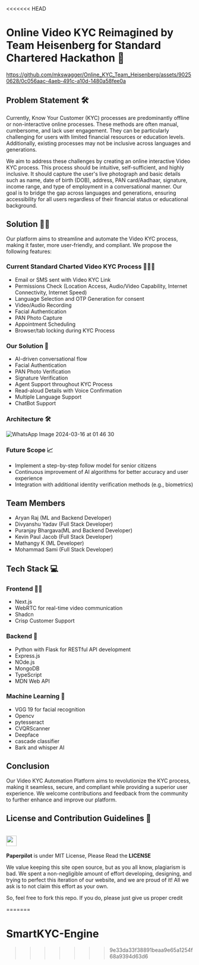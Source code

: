 <<<<<<< HEAD
# Online Video KYC Reimagined by Team Heisenberg for Standard Chartered Hackathon 🦅


https://github.com/mkswagger/Online_KYC_Team_Heisenberg/assets/90250628/0c056aac-4aeb-491c-a10d-1480a58fee0a







## Problem Statement 🛠️

Currently, Know Your Customer (KYC) processes are predominantly offline or non-interactive online processes. These methods are often manual, cumbersome, and lack user engagement. They can be particularly challenging for users with limited financial resources or education levels. Additionally, existing processes may not be inclusive across languages and generations.

We aim to address these challenges by creating an online interactive Video KYC process. This process should be intuitive, self-sufficient, and highly inclusive. It should capture the user's live photograph and basic details such as name, date of birth (DOB), address, PAN card/Aadhaar, signature, income range, and type of employment in a conversational manner. Our goal is to bridge the gap across languages and generations, ensuring accessibility for all users regardless of their financial status or educational background.


## Solution 💪🏽

Our platform aims to streamline and automate the Video KYC process, making it faster, more user-friendly, and compliant. We propose the following features:

### Current Standard Charted Video KYC Process 👩🏻‍💻

- Email or SMS sent with Video KYC Link
- Permissions Check (Location Access, Audio/Video Capability, Internet Connectivity, Internet Speed)
- Language Selection and OTP Generation for consent
- Video/Audio Recording
- Facial Authentication
- PAN Photo Capture
- Appointment Scheduling
- Browser/tab locking during KYC Process

### Our Solution 📝

- AI-driven conversational flow
- Facial Authentication
- PAN Photo Verification
- Signature Verification 
- Agent Support throughout KYC Process
- Read-aloud Details with Voice Confirmation
- Multiple Language Support
- ChatBot Support


### Architecture 🛠️

![WhatsApp Image 2024-03-16 at 01 46 30](https://github.com/mkswagger/Online_KYC_Team_Heisenberg/assets/34826479/73333529-268f-468c-81a8-1e5de3628ef4)



### Future Scope 📈

- Implement a step-by-step follow model for senior citizens
- Continuous improvement of AI algorithms for better accuracy and user experience
- Integration with additional identity verification methods (e.g., biometrics)

## Team Members

- Aryan Raj (ML and Backend Developer)
- Divyanshu Yadav (Full Stack Developer)
- Puranjay Bhargava(ML and Backend Developer)
- Kevin Paul Jacob (Full Stack Developer)
- Mathangy K (ML Developer)
- Mohammad Sami (Full Stack Developer)

## Tech Stack 💻

### Frontend 🥷🏼

- Next.js
- WebRTC for real-time video communication
- Shadcn
- Crisp Customer Support


### Backend 🐐

- Python with Flask for RESTful API development
- Express.js
- NOde.js
- MongoDB
- TypeScript
- MDN Web API


### Machine Learning 🧠

- VGG 19 for facial recognition
- Opencv
- pytesseract
- CVQRScanner
- Deepface
- cascade classifier
- Bark and whisper AI


## Conclusion

Our Video KYC Automation Platform aims to revolutionize the KYC process, making it seamless, secure, and compliant while providing a superior user experience. We welcome contributions and feedback from the community to further enhance and improve our platform.



## License and Contribution Guidelines 📜

 <div align="left">
 <p>
 <br>
   <img src="https://img.shields.io/badge/License-MIT-yellow.svg?logo=Microsoft%20Word&style=for-the-badge" height="28"/><br>
   <br><strong>Paperpilot</strong> is under MIT License, Please Read the <strong>LICENSE</strong>
  <p>
 </div>
 We value keeping this site open source, but as you all know, plagiarism is bad. We spent a non-negligible amount of effort developing, designing, and trying to perfect this iteration of our website, and we are proud of it! All we ask is to not claim this effort as your own.

So, feel free to fork this repo. If you do, please just give us proper credit

=======
# SmartKYC-Engine
>>>>>>> 9e33da33f38891beaa9e65a1254f68a9394d63d6
